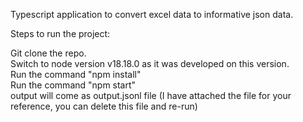 Typescript application to convert excel data to informative json data.

Steps to run the project:

Git clone the repo.                             
Switch to node version v18.18.0 as it was developed on this version.                                           
Run the command "npm install"                                                                                             
Run the command "npm start"                                                                                        
output will come as output.jsonl file (I have attached the file for your reference, you can delete this file and re-run)
